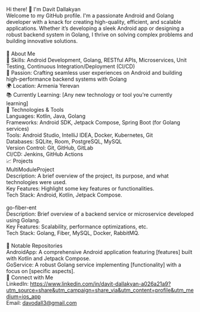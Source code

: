 Hi there! 👋 I'm Davit Dallakyan<br>
Welcome to my GitHub profile. I'm a passionate Android and Golang developer with a knack for creating high-quality, efficient, and scalable applications. Whether it’s developing a sleek Android app or designing a robust backend system in Golang, I thrive on solving complex problems and building innovative solutions.<br>
<br>
🚀 About Me<br>
🔧 Skills: Android Development, Golang, RESTful APIs, Microservices, Unit Testing, Continuous Integration/Deployment (CI/CD)<br>
🌟 Passion: Crafting seamless user experiences on Android and building high-performance backend systems with Golang<br>
🌍 Location: Armenia Yerevan<br>
📚 Currently Learning: [Any new technology or tool you're currently learning]<br>
🔨 Technologies & Tools<br>
Languages: Kotlin, Java, Golang<br>
Frameworks: Android SDK, Jetpack Compose, Spring Boot (for Golang services)<br>
Tools: Android Studio, IntelliJ IDEA, Docker, Kubernetes, Git<br>
Databases: SQLite, Room, PostgreSQL, MySQL<br>
Version Control: Git, GitHub, GitLab<br>
CI/CD: Jenkins, GitHub Actions<br>
📈 Projects<br>
MultiModuleProject<br>
Description: A brief overview of the project, its purpose, and what technologies were used.<br>
Key Features: Highlight some key features or functionalities.<br>
Tech Stack: Android, Kotlin, Jetpack Compose.<br>
<br>
go-fiber-ent<br>
Description: Brief overview of a backend service or microservice developed using Golang.<br>
Key Features: Scalability, performance optimizations, etc.<br>
Tech Stack: Golang, Fiber, MySQL, Docker, RabbitMQ.<br>
<br>
📂 Notable Repositories<br>
AndroidApp: A comprehensive Android application featuring [features] built with Kotlin and Jetpack Compose.<br>
GoService: A robust Golang service implementing [functionality] with a focus on [specific aspects].<br>
💬 Connect with Me<br>
LinkedIn: https://www.linkedin.com/in/davit-dallakyan-a026a21a9?utm_source=share&utm_campaign=share_via&utm_content=profile&utm_medium=ios_app<br>
Email: davodall3@gmail.com<br>
